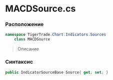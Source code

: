 
# MACDSource.cs
### Расположение
```csharp
namespace TigerTrade.Chart.Indicators.Sources  
    class MACDSource
```

> Описание

### Синтаксис
```csharp
public IndicatorSourceBase Source{ get; set; }
```
